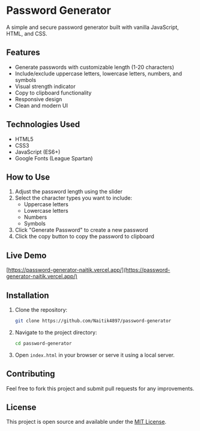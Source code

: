 # Password Generator

A simple and secure password generator built with vanilla JavaScript, HTML, and CSS.

## Features

- Generate passwords with customizable length (1-20 characters)
- Include/exclude uppercase letters, lowercase letters, numbers, and symbols
- Visual strength indicator
- Copy to clipboard functionality
- Responsive design
- Clean and modern UI

## Technologies Used

- HTML5
- CSS3
- JavaScript (ES6+)
- Google Fonts (League Spartan)

## How to Use

1. Adjust the password length using the slider
2. Select the character types you want to include:
   - Uppercase letters
   - Lowercase letters
   - Numbers
   - Symbols
3. Click "Generate Password" to create a new password
4. Click the copy button to copy the password to clipboard

## Live Demo

[https://password-generator-naitik.vercel.app/](https://password-generator-naitik.vercel.app/)

## Installation

1. Clone the repository:
   ```bash
   git clone https://github.com/Naitik4897/password-generator
   ```

2. Navigate to the project directory:
   ```bash
   cd password-generator
   ```

3. Open `index.html` in your browser or serve it using a local server.

## Contributing

Feel free to fork this project and submit pull requests for any improvements.

## License

This project is open source and available under the [MIT License](LICENSE).
